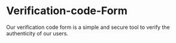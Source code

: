 # Verification-code-Form
Our verification code form is a simple and secure tool to verify the authenticity of our users.
